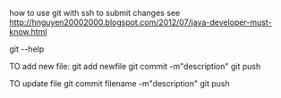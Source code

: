 how to use git with ssh to submit changes see http://hnguyen20002000.blogspot.com/2012/07/java-developer-must-know.html

git --help

TO add new file:
git add newfile
git commit -m"description"
git push

TO update file
git commit filename -m"description"
git push

